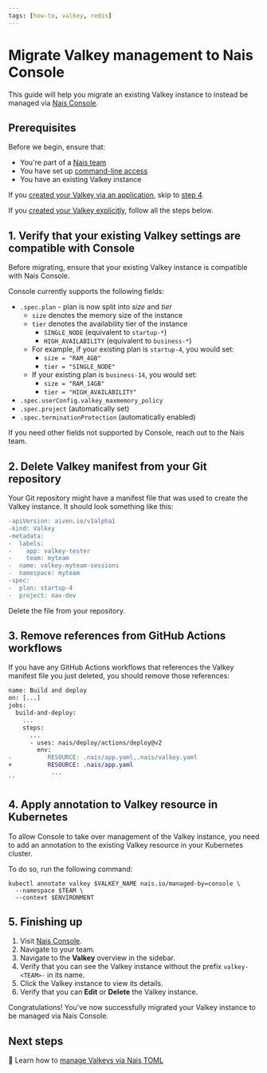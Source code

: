 ```yaml
---
tags: [how-to, valkey, redis]
---
```


# Migrate Valkey management to Nais Console

This guide will help you migrate an existing Valkey instance to instead be managed via [Nais Console](../../../operate/console.md).

## Prerequisites

Before we begin, ensure that:

- You're part of a [Nais team](../../../explanations/team.md)
- You have set up [command-line access](../../../operate/how-to/command-line-access.md)
- You have an existing Valkey instance

If you [created your Valkey via an application](create-application.md),
skip to [step 4](#4-apply-annotation-to-valkey-resource-in-kubernetes).

If you [created your Valkey explicitly](create-explicit.md), follow all the steps below.

## 1. Verify that your existing Valkey settings are compatible with Console

Before migrating, ensure that your existing Valkey instance is compatible with Nais Console.

Console currently supports the following fields:

- `.spec.plan` - plan is now split into _size_ and _tier_
    - `size` denotes the memory size of the instance
    - `tier` denotes the availability tier of the instance
      - `SINGLE_NODE` (equivalent to `startup-*`)
      - `HIGH_AVAILABILITY` (equivalent to `business-*`)
    - For example, if your existing plan is `startup-4`, you would set:
      - `size = "RAM_4GB"`
      - `tier = "SINGLE_NODE"`
    - If your existing plan is `business-14`, you would set:
      - `size = "RAM_14GB"`
      - `tier = "HIGH_AVAILABILITY"`
- `.spec.userConfig.valkey_maxmemory_policy`
- `.spec.project` (automatically set)
- `.spec.terminationProtection` (automatically enabled)

If you need other fields not supported by Console, reach out to the Nais team.

## 2. Delete Valkey manifest from your Git repository

Your Git repository might have a manifest file that was used to create the Valkey instance.
It should look something like this:

```diff title="valkey.yaml"
-apiVersion: aiven.io/v1alpha1
-kind: Valkey
-metadata:
-  labels:
-    app: valkey-tester
-    team: myteam
-  name: valkey-myteam-sessions
-  namespace: myteam
-spec:
-  plan: startup-4
-  project: nav-dev
```

Delete the file from your repository.

## 3. Remove references from GitHub Actions workflows

If you have any GitHub Actions workflows that references the Valkey manifest file you just deleted, you should remove those references:

```diff title=".github/workflows/deploy.yaml"
name: Build and deploy
on: [...]
jobs:
  build-and-deploy:
    ...
    steps:
      ...
      - uses: nais/deploy/actions/deploy@v2
        env:
-          RESOURCE: .nais/app.yaml,.nais/valkey.yaml
+          RESOURCE: .nais/app.yaml
            ...
``
```

## 4. Apply annotation to Valkey resource in Kubernetes

To allow Console to take over management of the Valkey instance, you need to add an annotation to the existing Valkey resource in your Kubernetes cluster.

To do so, run the following command:

```shell
kubectl annotate valkey $VALKEY_NAME nais.io/managed-by=console \
  --namespace $TEAM \
  --context $ENVIRONMENT
```

## 5. Finishing up

1. Visit [Nais Console](https://console.<<tenant()>>.cloud.nais.io).
2. Navigate to your team.
3. Navigate to the **Valkey** overview in the sidebar.
4. Verify that you can see the Valkey instance without the prefix `valkey-<TEAM>-` in its name.
5. Click the Valkey instance to view its details.
6. Verify that you can **Edit** or **Delete** the Valkey instance.

Congratulations! You've now successfully migrated your Valkey instance to be managed via Nais Console.

## Next steps

:dart: Learn how to [manage Valkeys via Nais TOML](manage-via-toml.md)
